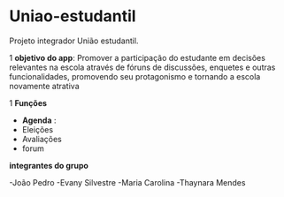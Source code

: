 # Uniao-estudantil
Projeto integrador  União estudantil.

1 **objetivo do app**: Promover a participação do estudante em decisões relevantes na 
                       escola através de fóruns de discussões, enquetes e outras 
                       funcionalidades, promovendo seu protagonismo e tornando a escola novamente atrativa

1 **Funções**

- **Agenda** :  
- Eleições
- Avaliações
- forum

 **integrantes do grupo**
 
 -João Pedro
 -Evany Silvestre 
 -Maria Carolina
 -Thaynara Mendes 
 
